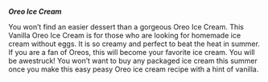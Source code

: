 **_Oreo Ice Cream_**

You won’t find an easier dessert than a gorgeous Oreo Ice Cream. This Vanilla Oreo Ice Cream is for those who are looking for homemade ice cream without eggs. It is so creamy and perfect to beat the heat in summer. If you are a fan of Oreos, this will become your favorite ice cream. You will be awestruck! You won’t want to buy any packaged ice cream this summer once you make this easy peasy Oreo ice cream recipe with a hint of vanilla.
